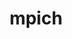 ---
title: "mpich"
layout: cache
categories: [package, develop-2025-05-25]
meta: {"compilers": ["apple-clang@16.0.0", "gcc@11.4.0", "gcc@12.3.0", "gcc@12.4.0", "gcc@7.5.0"], "num_specs": 23, "num_specs_by_stack": {"aws-pcluster-neoverse_v1": 1, "build_systems": 1, "e4s": 7, "e4s-neoverse-v2": 7, "e4s-rocm-external": 2, "hep": 1, "ml-darwin-aarch64-mps": 2, "root": 23, "tutorial": 2}, "oss": ["amzn2", "sequoia", "ubuntu18.04", "ubuntu22.04"], "platforms": ["darwin", "linux"], "stacks": ["aws-pcluster-neoverse_v1", "build_systems", "e4s", "e4s-neoverse-v2", "e4s-rocm-external", "hep", "ml-darwin-aarch64-mps", "root", "tutorial"], "targets": ["aarch64", "neoverse_v1", "neoverse_v2", "x86_64_v3"], "versions": ["4.0.3", "4.3.0"]}
spec_details: [{"compiler": "gcc@11.4.0", "hash": "2iwkymgzb7zfx3x6orugecgyouog5g5y", "os": "ubuntu22.04", "platform": "linux", "size": "-", "stacks": ["e4s-rocm-external", "root"], "target": "x86_64_v3", "variants": ["~argobots", "build_system=autotools", "~cuda", "datatype-engine=auto", "device=ch4", "+fortran", "~hwloc", "+hydra", "~level_zero", "+libxml2", "netmod=ofi", "+pci", "pmi=default", "~rocm", "+romio", "~slurm", "~vci", "~verbs", "~wrapperrpath", "~xpmem"], "versions": ["4.3.0"]}, {"compiler": "gcc@11.4.0", "hash": "2n6leyvh7x4ycefr573dodar3j6gtsan", "os": "ubuntu22.04", "platform": "linux", "size": "-", "stacks": ["root", "tutorial"], "target": "x86_64_v3", "variants": ["~argobots", "build_system=autotools", "~cuda", "datatype-engine=auto", "device=ch4", "+fortran", "+hwloc", "+hydra", "~level_zero", "+libxml2", "netmod=ofi", "+pci", "pmi=default", "~rocm", "+romio", "~slurm", "~vci", "~verbs", "+wrapperrpath", "~xpmem"], "versions": ["4.3.0"]}, {"compiler": "gcc@11.4.0", "hash": "3ay2hf5btbhk7ggvglk35izu7db4madi", "os": "ubuntu22.04", "platform": "linux", "size": "-", "stacks": ["e4s-neoverse-v2", "root"], "target": "neoverse_v2", "variants": ["~argobots", "build_system=autotools", "~cuda", "datatype-engine=auto", "device=ch4", "+fortran", "~hwloc", "+hydra", "~level_zero", "+libxml2", "netmod=ofi", "+pci", "pmi=default", "~rocm", "+romio", "~slurm", "~vci", "~verbs", "~wrapperrpath", "~xpmem"], "versions": ["4.3.0"]}, {"compiler": "gcc@11.4.0", "hash": "aqiuama54e6eaxolcy5g2r3udogeuefa", "os": "ubuntu22.04", "platform": "linux", "size": "-", "stacks": ["e4s-neoverse-v2", "root"], "target": "neoverse_v2", "variants": ["~argobots", "build_system=autotools", "~cuda", "datatype-engine=auto", "device=ch4", "+fortran", "~hwloc", "+hydra", "~level_zero", "+libxml2", "netmod=ofi", "+pci", "pmi=default", "~rocm", "+romio", "~slurm", "~vci", "~verbs", "~wrapperrpath", "~xpmem"], "versions": ["4.3.0"]}, {"compiler": "gcc@12.3.0", "hash": "cf6lf4cms3zvrqpgmwohrtciymch5x5z", "os": "ubuntu22.04", "platform": "linux", "size": "-", "stacks": ["root", "tutorial"], "target": "x86_64_v3", "variants": ["~argobots", "build_system=autotools", "~cuda", "datatype-engine=auto", "device=ch4", "+fortran", "+hwloc", "+hydra", "~level_zero", "+libxml2", "netmod=ofi", "+pci", "pmi=default", "~rocm", "+romio", "~slurm", "~vci", "~verbs", "+wrapperrpath", "~xpmem"], "versions": ["4.3.0"]}, {"compiler": "gcc@7.5.0", "hash": "fy4dtmz5ocecvoomgbravtwhbfqzzr3y", "os": "ubuntu18.04", "platform": "linux", "size": "-", "stacks": ["build_systems", "root"], "target": "x86_64_v3", "variants": ["~argobots", "build_system=autotools", "~cuda", "datatype-engine=auto", "device=ch4", "~fortran", "+hwloc", "+hydra", "~level_zero", "+libxml2", "netmod=ofi", "+pci", "pmi=default", "~rocm", "+romio", "~slurm", "~vci", "~verbs", "+wrapperrpath", "~xpmem"], "versions": ["4.3.0"]}, {"compiler": "gcc@11.4.0", "hash": "g7mkp33wl4iaoyum3w6jve2v4b3whn75", "os": "ubuntu22.04", "platform": "linux", "size": "-", "stacks": ["hep", "root"], "target": "x86_64_v3", "variants": ["~argobots", "build_system=autotools", "~cuda", "datatype-engine=auto", "device=ch4", "+fortran", "+hwloc", "+hydra", "~level_zero", "+libxml2", "netmod=ofi", "+pci", "pmi=default", "~rocm", "+romio", "~slurm", "~vci", "~verbs", "+wrapperrpath", "~xpmem"], "versions": ["4.3.0"]}, {"compiler": "gcc@11.4.0", "hash": "goczddpnkz7d5raqytqfohpgqtreo2bf", "os": "ubuntu22.04", "platform": "linux", "size": "-", "stacks": ["e4s", "root"], "target": "x86_64_v3", "variants": ["~argobots", "build_system=autotools", "~cuda", "datatype-engine=auto", "device=ch4", "+fortran", "~hwloc", "+hydra", "~level_zero", "+libxml2", "netmod=ofi", "+pci", "pmi=default", "~rocm", "+romio", "~slurm", "~vci", "~verbs", "~wrapperrpath", "~xpmem"], "versions": ["4.3.0"]}, {"compiler": "gcc@11.4.0", "hash": "h64ezwxoidrovwjpw3eq4ui5hc2qlhms", "os": "ubuntu22.04", "platform": "linux", "size": "-", "stacks": ["e4s", "root"], "target": "x86_64_v3", "variants": ["~argobots", "build_system=autotools", "~cuda", "datatype-engine=auto", "device=ch4", "+fortran", "~hwloc", "+hydra", "~level_zero", "+libxml2", "netmod=ofi", "+pci", "pmi=default", "~rocm", "+romio", "~slurm", "~vci", "~verbs", "~wrapperrpath", "~xpmem"], "versions": ["4.3.0"]}, {"compiler": "gcc@11.4.0", "hash": "iijge7xujit6pf2k3pdlvs36djqao6rj", "os": "ubuntu22.04", "platform": "linux", "size": "-", "stacks": ["e4s", "root"], "target": "x86_64_v3", "variants": ["~argobots", "build_system=autotools", "~cuda", "datatype-engine=auto", "device=ch4", "+fortran", "~hwloc", "+hydra", "~level_zero", "+libxml2", "netmod=ofi", "+pci", "pmi=default", "~rocm", "+romio", "~slurm", "~vci", "~verbs", "~wrapperrpath", "~xpmem"], "versions": ["4.3.0"]}, {"compiler": "gcc@11.4.0", "hash": "irlvghcbuqoinnfrjo3utnpo3dmmonsi", "os": "ubuntu22.04", "platform": "linux", "size": "-", "stacks": ["e4s-neoverse-v2", "root"], "target": "neoverse_v2", "variants": ["~argobots", "build_system=autotools", "~cuda", "datatype-engine=auto", "device=ch4", "+fortran", "~hwloc", "+hydra", "~level_zero", "+libxml2", "netmod=ofi", "+pci", "pmi=default", "~rocm", "+romio", "~slurm", "~vci", "~verbs", "~wrapperrpath", "~xpmem"], "versions": ["4.3.0"]}, {"compiler": "gcc@11.4.0", "hash": "jwlbepl5go3dzq6i6zlem2maot7lo4tp", "os": "ubuntu22.04", "platform": "linux", "size": "-", "stacks": ["e4s-neoverse-v2", "root"], "target": "neoverse_v2", "variants": ["~argobots", "build_system=autotools", "~cuda", "datatype-engine=auto", "device=ch4", "+fortran", "~hwloc", "+hydra", "~level_zero", "+libxml2", "netmod=ofi", "+pci", "pmi=default", "~rocm", "+romio", "~slurm", "~vci", "~verbs", "~wrapperrpath", "~xpmem"], "versions": ["4.3.0"]}, {"compiler": "gcc@11.4.0", "hash": "kymu4yp2r6lw3sq76d5d5ik3bmzibvlr", "os": "ubuntu22.04", "platform": "linux", "size": "-", "stacks": ["e4s-neoverse-v2", "root"], "target": "neoverse_v2", "variants": ["~argobots", "build_system=autotools", "~cuda", "datatype-engine=auto", "device=ch4", "+fortran", "~hwloc", "+hydra", "~level_zero", "+libxml2", "netmod=ofi", "+pci", "pmi=default", "~rocm", "+romio", "~slurm", "~vci", "~verbs", "~wrapperrpath", "~xpmem"], "versions": ["4.3.0"]}, {"compiler": "gcc@12.4.0", "hash": "lxex7j3zq7ybfbpcdddmzvd5lzleiwrh", "os": "amzn2", "platform": "linux", "size": "-", "stacks": ["aws-pcluster-neoverse_v1", "root"], "target": "neoverse_v1", "variants": ["~argobots", "build_system=autotools", "~cuda", "datatype-engine=auto", "device=ch4", "+fortran", "+hwloc", "+hydra", "~level_zero", "+libxml2", "netmod=ofi", "+pci", "pmi=pmi2", "~rocm", "+romio", "+slurm", "~vci", "~verbs", "+wrapperrpath", "~xpmem"], "versions": ["4.3.0"]}, {"compiler": "gcc@11.4.0", "hash": "ngoakuml7hv3drgpnz5h74c2b7nn5dif", "os": "ubuntu22.04", "platform": "linux", "size": "-", "stacks": ["e4s", "root"], "target": "x86_64_v3", "variants": ["~argobots", "build_system=autotools", "~cuda", "datatype-engine=auto", "device=ch4", "+fortran", "~hwloc", "+hydra", "~level_zero", "+libxml2", "netmod=ofi", "+pci", "pmi=default", "~rocm", "+romio", "~slurm", "~vci", "~verbs", "~wrapperrpath", "~xpmem"], "versions": ["4.3.0"]}, {"compiler": "gcc@11.4.0", "hash": "pcrv7ennyqsfpv4d4cdj4roeaielynuk", "os": "ubuntu22.04", "platform": "linux", "size": "-", "stacks": ["e4s-rocm-external", "root"], "target": "x86_64_v3", "variants": ["~argobots", "build_system=autotools", "~cuda", "datatype-engine=auto", "device=ch4", "+fortran", "~hwloc", "+hydra", "~level_zero", "+libxml2", "netmod=ofi", "+pci", "pmi=default", "~rocm", "+romio", "~slurm", "~vci", "~verbs", "~wrapperrpath", "~xpmem"], "versions": ["4.3.0"]}, {"compiler": "apple-clang@16.0.0", "hash": "q3j3ec5sbihtpvbhrz7u7bg2bjesxief", "os": "sequoia", "platform": "darwin", "size": "-", "stacks": ["ml-darwin-aarch64-mps", "root"], "target": "aarch64", "variants": ["~argobots", "build_system=autotools", "~cuda", "datatype-engine=auto", "device=ch4", "+fortran", "+hwloc", "+hydra", "~level_zero", "+libxml2", "netmod=ofi", "~pci", "pmi=default", "~rocm", "+romio", "~slurm", "~vci", "~verbs", "+wrapperrpath", "~xpmem"], "versions": ["4.3.0"]}, {"compiler": "gcc@11.4.0", "hash": "qh65o7wezmqhh3j2f2xrbi2y2tb6g64l", "os": "ubuntu22.04", "platform": "linux", "size": "-", "stacks": ["e4s", "root"], "target": "x86_64_v3", "variants": ["~argobots", "build_system=autotools", "~cuda", "datatype-engine=auto", "device=ch4", "+fortran", "~hwloc", "+hydra", "~level_zero", "+libxml2", "netmod=ofi", "+pci", "pmi=default", "~rocm", "+romio", "~slurm", "~vci", "~verbs", "~wrapperrpath", "~xpmem"], "versions": ["4.3.0"]}, {"compiler": "gcc@11.4.0", "hash": "qsfzunphtzce6bm2r2kmntsoprhykaw2", "os": "ubuntu22.04", "platform": "linux", "size": "-", "stacks": ["e4s", "root"], "target": "x86_64_v3", "variants": ["~argobots", "build_system=autotools", "~cuda", "datatype-engine=auto", "device=ch4", "+fortran", "~hwloc", "+hydra", "~level_zero", "+libxml2", "netmod=ofi", "patches:=db4173c,de0de41", "+pci", "pmi=default", "~rocm", "+romio", "~slurm", "~vci", "~verbs", "~wrapperrpath", "~xpmem"], "versions": ["4.0.3"]}, {"compiler": "apple-clang@16.0.0", "hash": "qvf7il43ap7kis37whyld7bxzhe2kbtq", "os": "sequoia", "platform": "darwin", "size": "-", "stacks": ["ml-darwin-aarch64-mps", "root"], "target": "aarch64", "variants": ["~argobots", "build_system=autotools", "~cuda", "datatype-engine=auto", "device=ch4", "+fortran", "+hwloc", "+hydra", "~level_zero", "+libxml2", "netmod=ofi", "~pci", "pmi=default", "~rocm", "+romio", "~slurm", "~vci", "~verbs", "+wrapperrpath", "~xpmem"], "versions": ["4.3.0"]}, {"compiler": "gcc@11.4.0", "hash": "toptq7xi2kj3oqicglmkuynmgh5ctyxr", "os": "ubuntu22.04", "platform": "linux", "size": "-", "stacks": ["e4s-neoverse-v2", "root"], "target": "neoverse_v2", "variants": ["~argobots", "build_system=autotools", "~cuda", "datatype-engine=auto", "device=ch4", "+fortran", "~hwloc", "+hydra", "~level_zero", "+libxml2", "netmod=ofi", "patches:=db4173c,de0de41", "+pci", "pmi=default", "~rocm", "+romio", "~slurm", "~vci", "~verbs", "~wrapperrpath", "~xpmem"], "versions": ["4.0.3"]}, {"compiler": "gcc@11.4.0", "hash": "wfp5agwrvi26n5eq6oaae66gvbscrysa", "os": "ubuntu22.04", "platform": "linux", "size": "-", "stacks": ["e4s-neoverse-v2", "root"], "target": "neoverse_v2", "variants": ["~argobots", "build_system=autotools", "~cuda", "datatype-engine=auto", "device=ch4", "+fortran", "~hwloc", "+hydra", "~level_zero", "+libxml2", "netmod=ofi", "+pci", "pmi=default", "~rocm", "+romio", "~slurm", "~vci", "~verbs", "~wrapperrpath", "~xpmem"], "versions": ["4.3.0"]}, {"compiler": "gcc@11.4.0", "hash": "wmclgmwtnnnyjeicbybp4e4gvpfwxpnx", "os": "ubuntu22.04", "platform": "linux", "size": "-", "stacks": ["e4s", "root"], "target": "x86_64_v3", "variants": ["~argobots", "build_system=autotools", "~cuda", "datatype-engine=auto", "device=ch4", "+fortran", "~hwloc", "+hydra", "~level_zero", "+libxml2", "netmod=ofi", "+pci", "pmi=default", "~rocm", "+romio", "~slurm", "~vci", "~verbs", "~wrapperrpath", "~xpmem"], "versions": ["4.3.0"]}]
---